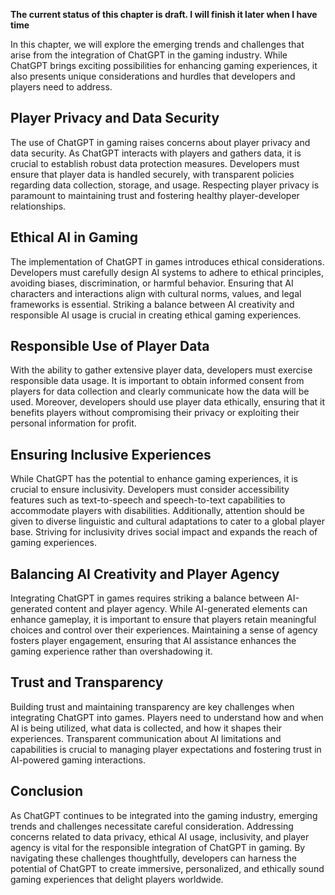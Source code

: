 **The current status of this chapter is draft. I will finish it later when I have time**

In this chapter, we will explore the emerging trends and challenges that arise from the integration of ChatGPT in the gaming industry. While ChatGPT brings exciting possibilities for enhancing gaming experiences, it also presents unique considerations and hurdles that developers and players need to address.

Player Privacy and Data Security
--------------------------------

The use of ChatGPT in gaming raises concerns about player privacy and data security. As ChatGPT interacts with players and gathers data, it is crucial to establish robust data protection measures. Developers must ensure that player data is handled securely, with transparent policies regarding data collection, storage, and usage. Respecting player privacy is paramount to maintaining trust and fostering healthy player-developer relationships.

Ethical AI in Gaming
--------------------

The implementation of ChatGPT in games introduces ethical considerations. Developers must carefully design AI systems to adhere to ethical principles, avoiding biases, discrimination, or harmful behavior. Ensuring that AI characters and interactions align with cultural norms, values, and legal frameworks is essential. Striking a balance between AI creativity and responsible AI usage is crucial in creating ethical gaming experiences.

Responsible Use of Player Data
------------------------------

With the ability to gather extensive player data, developers must exercise responsible data usage. It is important to obtain informed consent from players for data collection and clearly communicate how the data will be used. Moreover, developers should use player data ethically, ensuring that it benefits players without compromising their privacy or exploiting their personal information for profit.

Ensuring Inclusive Experiences
------------------------------

While ChatGPT has the potential to enhance gaming experiences, it is crucial to ensure inclusivity. Developers must consider accessibility features such as text-to-speech and speech-to-text capabilities to accommodate players with disabilities. Additionally, attention should be given to diverse linguistic and cultural adaptations to cater to a global player base. Striving for inclusivity drives social impact and expands the reach of gaming experiences.

Balancing AI Creativity and Player Agency
-----------------------------------------

Integrating ChatGPT in games requires striking a balance between AI-generated content and player agency. While AI-generated elements can enhance gameplay, it is important to ensure that players retain meaningful choices and control over their experiences. Maintaining a sense of agency fosters player engagement, ensuring that AI assistance enhances the gaming experience rather than overshadowing it.

Trust and Transparency
----------------------

Building trust and maintaining transparency are key challenges when integrating ChatGPT into games. Players need to understand how and when AI is being utilized, what data is collected, and how it shapes their experiences. Transparent communication about AI limitations and capabilities is crucial to managing player expectations and fostering trust in AI-powered gaming interactions.

Conclusion
----------

As ChatGPT continues to be integrated into the gaming industry, emerging trends and challenges necessitate careful consideration. Addressing concerns related to data privacy, ethical AI usage, inclusivity, and player agency is vital for the responsible integration of ChatGPT in gaming. By navigating these challenges thoughtfully, developers can harness the potential of ChatGPT to create immersive, personalized, and ethically sound gaming experiences that delight players worldwide.
